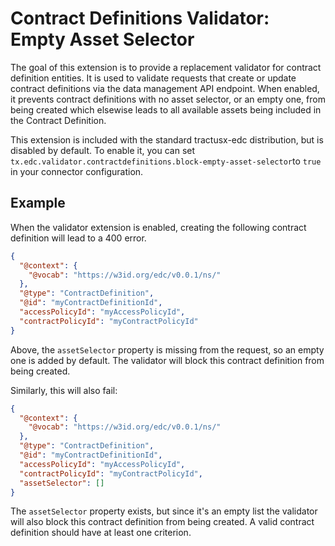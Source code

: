 # Contract Definitions Validator: Empty Asset Selector

The goal of this extension is to provide a replacement validator for contract definition entities.
It is used to validate requests that create or update contract definitions via the data management API endpoint.
When enabled, it prevents contract definitions with no asset selector, or an empty one, from being created which
elsewise leads to all available assets being included in the Contract Definition.

This extension is included with the standard tractusx-edc distribution, but is disabled by default. To enable it,
you can set `tx.edc.validator.contractdefinitions.block-empty-asset-selector`to `true` in your connector configuration.

## Example

When the validator extension is enabled, creating the following contract definition will lead to a 400 error.

```json
{
  "@context": {
    "@vocab": "https://w3id.org/edc/v0.0.1/ns/"
  },
  "@type": "ContractDefinition",
  "@id": "myContractDefinitionId",
  "accessPolicyId": "myAccessPolicyId",
  "contractPolicyId": "myContractPolicyId"
}
```

Above, the `assetSelector` property is missing from the request, so an empty one is added by default.
The validator will block this contract definition from being created.

Similarly, this will also fail:

```json
{
  "@context": {
    "@vocab": "https://w3id.org/edc/v0.0.1/ns/"
  },
  "@type": "ContractDefinition",
  "@id": "myContractDefinitionId",
  "accessPolicyId": "myAccessPolicyId",
  "contractPolicyId": "myContractPolicyId",
  "assetSelector": []
}
```

The `assetSelector` property exists, but since it's an empty list the validator will also block this contract
definition from being created. A valid contract definition should have at least one criterion.
